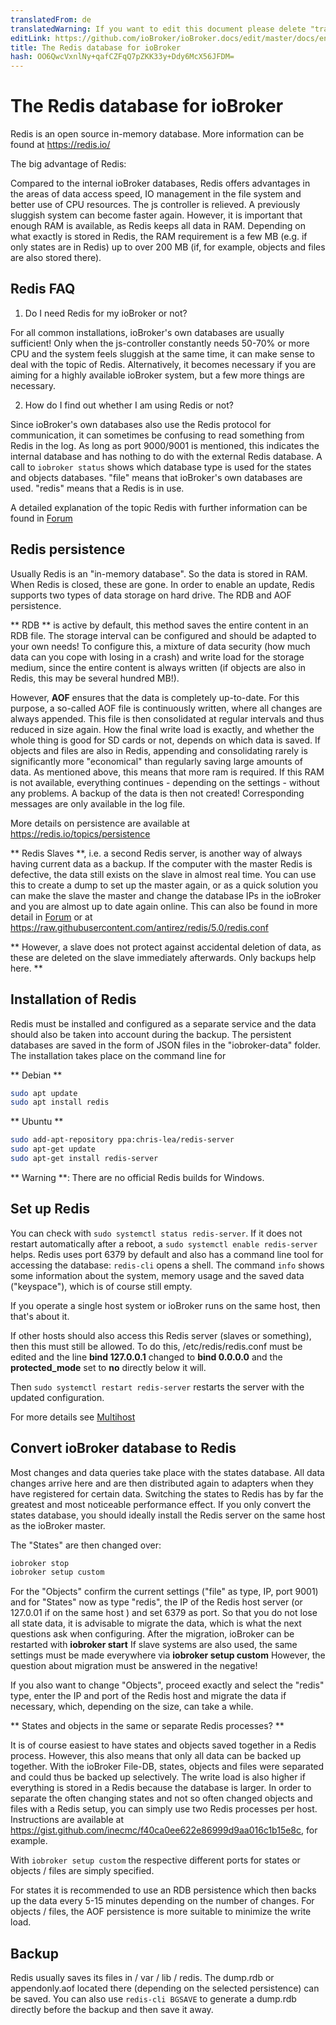 ```yaml
---
translatedFrom: de
translatedWarning: If you want to edit this document please delete "translatedFrom" field, elsewise this document will be translated automatically again
editLink: https://github.com/ioBroker/ioBroker.docs/edit/master/docs/en/config/redis.md
title: The Redis database for ioBroker
hash: OO6QwcVxnlNy+qafCZFqQ7pZKK33y+Ddy6McX56JFDM=
---
```

# The Redis database for ioBroker
Redis is an open source in-memory database.
More information can be found at https://redis.io/

The big advantage of Redis:

Compared to the internal ioBroker databases, Redis offers advantages in the areas of data access speed, IO management in the file system and better use of CPU resources.
The js controller is relieved. A previously sluggish system can become faster again.
However, it is important that enough RAM is available, as Redis keeps all data in RAM. Depending on what exactly is stored in Redis, the RAM requirement is a few MB (e.g. if only states are in Redis) up to over 200 MB (if, for example, objects and files are also stored there).

## Redis FAQ
1. Do I need Redis for my ioBroker or not?

For all common installations, ioBroker's own databases are usually sufficient! Only when the js-controller constantly needs 50-70% or more CPU and the system feels sluggish at the same time, it can make sense to deal with the topic of Redis.
Alternatively, it becomes necessary if you are aiming for a highly available ioBroker system, but a few more things are necessary.

2. How do I find out whether I am using Redis or not?

Since ioBroker's own databases also use the Redis protocol for communication, it can sometimes be confusing to read something from Redis in the log. As long as port 9000/9001 is mentioned, this indicates the internal database and has nothing to do with the external Redis database.
A call to `iobroker status` shows which database type is used for the states and objects databases.
"file" means that ioBroker's own databases are used. "redis" means that a Redis is in use.

A detailed explanation of the topic Redis with further information can be found in [Forum](https://forum.iobroker.net/topic/26327/redis-in-iobroker-%C3%BCberblick)

## Redis persistence
Usually Redis is an "in-memory database". So the data is stored in RAM. When Redis is closed, these are gone.
In order to enable an update, Redis supports two types of data storage on hard drive.
The RDB and AOF persistence.

** RDB ** is active by default, this method saves the entire content in an RDB file. The storage interval can be configured and should be adapted to your own needs! To configure this, a mixture of data security (how much data can you cope with losing in a crash) and write load for the storage medium, since the entire content is always written (if objects are also in Redis, this may be several hundred MB!).

However, **AOF** ensures that the data is completely up-to-date.
For this purpose, a so-called AOF file is continuously written, where all changes are always appended. This file is then consolidated at regular intervals and thus reduced in size again. How the final write load is exactly, and whether the whole thing is good for SD cards or not, depends on which data is saved. If objects and files are also in Redis, appending and consolidating rarely is significantly more "economical" than regularly saving large amounts of data.
As mentioned above, this means that more ram is required. If this RAM is not available, everything continues - depending on the settings - without any problems.
A backup of the data is then not created! Corresponding messages are only available in the log file.

More details on persistence are available at https://redis.io/topics/persistence

** Redis Slaves **, i.e. a second Redis server, is another way of always having current data as a backup.
If the computer with the master Redis is defective, the data still exists on the slave in almost real time.
You can use this to create a dump to set up the master again, or as a quick solution you can make the slave the master and change the database IPs in the ioBroker and you are almost up to date again online. This can also be found in more detail in [Forum](https://forum.iobroker.net/topic/26327/redis-in-iobroker-%C3%BCberblick) or at https://raw.githubusercontent.com/antirez/redis/5.0/redis.conf

** However, a slave does not protect against accidental deletion of data, as these are deleted on the slave immediately afterwards. Only backups help here. **

## Installation of Redis
Redis must be installed and configured as a separate service and the data should also be taken into account during the backup.
The persistent databases are saved in the form of JSON files in the "iobroker-data" folder.
The installation takes place on the command line for

** Debian **

```sh
sudo apt update
sudo apt install redis
```

** Ubuntu **

```sh
sudo add-apt-repository ppa:chris-lea/redis-server
sudo apt-get update
sudo apt-get install redis-server
```

** Warning **: There are no official Redis builds for Windows.

## Set up Redis
You can check with `sudo systemctl status redis-server`.
If it does not restart automatically after a reboot, a `sudo systemctl enable redis-server` helps.
Redis uses port 6379 by default and also has a command line tool for accessing the database: `redis-cli` opens a shell.
The command `info` shows some information about the system, memory usage and the saved data ("keyspace"), which is of course still empty.

If you operate a single host system or ioBroker runs on the same host, then that's about it.

If other hosts should also access this Redis server (slaves or something), then this must still be allowed.
To do this, /etc/redis/redis.conf must be edited and the line **bind 127.0.0.1** changed to **bind 0.0.0.0** and the **protected_mode** set to **no** directly below it will.

Then `sudo systemctl restart redis-server` restarts the server with the updated configuration.

For more details see [Multihost](https://www.iobroker.net/#de/documentation/config/multihost.md)

## Convert ioBroker database to Redis
Most changes and data queries take place with the states database. All data changes arrive here and are then distributed again to adapters when they have registered for certain data.
Switching the states to Redis has by far the greatest and most noticeable performance effect.
If you only convert the states database, you should ideally install the Redis server on the same host as the ioBroker master.

The "States" are then changed over:

```sh
iobroker stop
iobroker setup custom
```

For the "Objects" confirm the current settings ("file" as type, IP, port 9001) and for "States" now as type "redis", the IP of the Redis host server (or 127.0.01 if on the same host ) and set 6379 as port.
So that you do not lose all state data, it is advisable to migrate the data, which is what the next questions ask when configuring.
After the migration, ioBroker can be restarted with **iobroker start** If slave systems are also used, the same settings must be made everywhere via **iobroker setup custom** However, the question about migration must be answered in the negative!

If you also want to change "Objects", proceed exactly and select the "redis" type, enter the IP and port of the Redis host and migrate the data if necessary, which, depending on the size, can take a while.

** States and objects in the same or separate Redis processes? **

It is of course easiest to have states and objects saved together in a Redis process.
However, this also means that only all data can be backed up together.
With the ioBroker File-DB, states, objects and files were separated and could thus be backed up selectively.
The write load is also higher if everything is stored in a Redis because the database is larger.
In order to separate the often changing states and not so often changed objects and files with a Redis setup, you can simply use two Redis processes per host.
Instructions are available at https://gist.github.com/inecmc/f40ca0ee622e86999d9aa016c1b15e8c, for example.

With `iobroker setup custom` the respective different ports for states or objects / files are simply specified.

For states it is recommended to use an RDB persistence which then backs up the data every 5-15 minutes depending on the number of changes. For objects / files, the AOF persistence is more suitable to minimize the write load.

## Backup
Redis usually saves its files in / var / lib / redis. The dump.rdb or appendonly.aof located there (depending on the selected persistence) can be saved. You can also use `redis-cli BGSAVE` to generate a dump.rdb directly before the backup and then save it away.